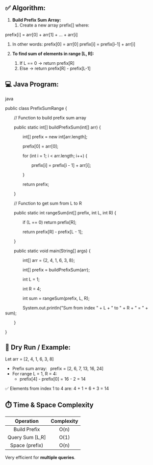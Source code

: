 ## **✅ Algorithm:**
1. **Build Prefix Sum Array:**
   1. Create a new array prefix[] where:

prefix[i] = arr[0] + arr[1] + ... + arr[i]

1. In other words:
prefix[0] = arr[0]
prefix[i] = prefix[i-1] + arr[i]

1. **To find sum of elements in range [L, R]:**
   1. If L == 0 → return prefix[R]
   1. Else → return prefix[R] - prefix[L-1]

## **💻 Java Program:**
java

public class PrefixSumRange {

`    `// Function to build prefix sum array

`    `public static int[] buildPrefixSum(int[] arr) {

`        `int[] prefix = new int[arr.length];

`        `prefix[0] = arr[0];

`        `for (int i = 1; i < arr.length; i++) {

`            `prefix[i] = prefix[i - 1] + arr[i];

`        `}

`        `return prefix;

`    `}


`    `// Function to get sum from L to R

`    `public static int rangeSum(int[] prefix, int L, int R) {

`        `if (L == 0) return prefix[R];

`        `return prefix[R] - prefix[L - 1];

`    `}


`    `public static void main(String[] args) {

`        `int[] arr = {2, 4, 1, 6, 3, 8};

`        `int[] prefix = buildPrefixSum(arr);


`        `int L = 1;

`        `int R = 4;

`        `int sum = rangeSum(prefix, L, R);


`        `System.out.println("Sum from index " + L + " to " + R + " = " + sum);

`    `}

}


## **🧠 Dry Run / Example:**
Let arr = [2, 4, 1, 6, 3, 8]

- Prefix sum array:
  ` `prefix = [2, 6, 7, 13, 16, 24]
- For range L = 1, R = 4:
  - prefix[4] - prefix[0] = 16 - 2 = 14

✅ Elements from index 1 to 4 are: 4 + 1 + 6 + 3 = 14

## **⏱️ Time & Space Complexity**

|**Operation**|**Complexity**|
| :-: | :-: |
|Build Prefix|O(n)|
|Query Sum [L,R]|O(1)|
|Space (prefix)|O(n)|

Very efficient for **multiple queries**.


